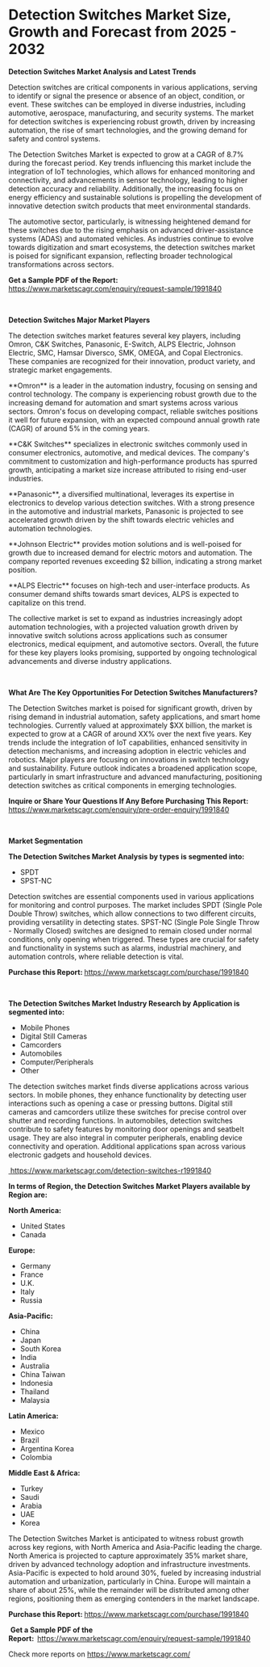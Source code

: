 <p><h1>Detection Switches Market Size, Growth and Forecast from 2025 - 2032</h1></p><p><strong>Detection Switches Market Analysis and Latest Trends</strong></p>
<p><p>Detection switches are critical components in various applications, serving to identify or signal the presence or absence of an object, condition, or event. These switches can be employed in diverse industries, including automotive, aerospace, manufacturing, and security systems. The market for detection switches is experiencing robust growth, driven by increasing automation, the rise of smart technologies, and the growing demand for safety and control systems.</p><p>The Detection Switches Market is expected to grow at a CAGR of 8.7% during the forecast period. Key trends influencing this market include the integration of IoT technologies, which allows for enhanced monitoring and connectivity, and advancements in sensor technology, leading to higher detection accuracy and reliability. Additionally, the increasing focus on energy efficiency and sustainable solutions is propelling the development of innovative detection switch products that meet environmental standards. </p><p>The automotive sector, particularly, is witnessing heightened demand for these switches due to the rising emphasis on advanced driver-assistance systems (ADAS) and automated vehicles. As industries continue to evolve towards digitization and smart ecosystems, the detection switches market is poised for significant expansion, reflecting broader technological transformations across sectors.</p></p>
<p><strong>Get a Sample PDF of the Report:&nbsp;</strong> <a href="https://www.marketscagr.com/enquiry/request-sample/1991840?utm_campaign=2468&utm_medium=2&utm_source=Github&utm_content=ia&utm_term=05032025&utm_id=detection-switches">https://www.marketscagr.com/enquiry/request-sample/1991840</a></p>
<p>&nbsp;</p>
<p><strong>Detection Switches Major Market Players</strong></p>
<p><p>The detection switches market features several key players, including Omron, C&K Switches, Panasonic, E-Switch, ALPS Electric, Johnson Electric, SMC, Hamsar Diversco, SMK, OMEGA, and Copal Electronics. These companies are recognized for their innovation, product variety, and strategic market engagements.</p><p>**Omron** is a leader in the automation industry, focusing on sensing and control technology. The company is experiencing robust growth due to the increasing demand for automation and smart systems across various sectors. Omron's focus on developing compact, reliable switches positions it well for future expansion, with an expected compound annual growth rate (CAGR) of around 5% in the coming years.</p><p>**C&K Switches** specializes in electronic switches commonly used in consumer electronics, automotive, and medical devices. The company's commitment to customization and high-performance products has spurred growth, anticipating a market size increase attributed to rising end-user industries.</p><p>**Panasonic**, a diversified multinational, leverages its expertise in electronics to develop various detection switches. With a strong presence in the automotive and industrial markets, Panasonic is projected to see accelerated growth driven by the shift towards electric vehicles and automation technologies.</p><p>**Johnson Electric** provides motion solutions and is well-poised for growth due to increased demand for electric motors and automation. The company reported revenues exceeding $2 billion, indicating a strong market position.</p><p>**ALPS Electric** focuses on high-tech and user-interface products. As consumer demand shifts towards smart devices, ALPS is expected to capitalize on this trend.</p><p>The collective market is set to expand as industries increasingly adopt automation technologies, with a projected valuation growth driven by innovative switch solutions across applications such as consumer electronics, medical equipment, and automotive sectors. Overall, the future for these key players looks promising, supported by ongoing technological advancements and diverse industry applications.</p></p>
<p>&nbsp;</p>
<p><strong>What Are The Key Opportunities For Detection Switches Manufacturers?</strong></p>
<p><p>The Detection Switches market is poised for significant growth, driven by rising demand in industrial automation, safety applications, and smart home technologies. Currently valued at approximately $XX billion, the market is expected to grow at a CAGR of around XX% over the next five years. Key trends include the integration of IoT capabilities, enhanced sensitivity in detection mechanisms, and increasing adoption in electric vehicles and robotics. Major players are focusing on innovations in switch technology and sustainability. Future outlook indicates a broadened application scope, particularly in smart infrastructure and advanced manufacturing, positioning detection switches as critical components in emerging technologies.</p></p>
<p><strong>Inquire or Share Your Questions If Any Before Purchasing This Report:</strong> <a href="https://www.marketscagr.com/enquiry/pre-order-enquiry/1991840?utm_campaign=2468&utm_medium=2&utm_source=Github&utm_content=ia&utm_term=05032025&utm_id=detection-switches">https://www.marketscagr.com/enquiry/pre-order-enquiry/1991840</a></p>
<p>&nbsp;</p>
<p><strong>Market Segmentation</strong></p>
<p><strong>The Detection Switches Market Analysis by types is segmented into:</strong></p>
<p><ul><li>SPDT</li><li>SPST-NC</li></ul></p>
<p><p>Detection switches are essential components used in various applications for monitoring and control purposes. The market includes SPDT (Single Pole Double Throw) switches, which allow connections to two different circuits, providing versatility in detecting states. SPST-NC (Single Pole Single Throw - Normally Closed) switches are designed to remain closed under normal conditions, only opening when triggered. These types are crucial for safety and functionality in systems such as alarms, industrial machinery, and automation controls, where reliable detection is vital.</p></p>
<p><strong>Purchase this Report:&nbsp;</strong><a href="https://www.marketscagr.com/purchase/1991840?utm_campaign=2468&utm_medium=2&utm_source=Github&utm_content=ia&utm_term=05032025&utm_id=detection-switches">https://www.marketscagr.com/purchase/1991840</a></p>
<p>&nbsp;</p>
<p><strong>The Detection Switches Market Industry Research by Application is segmented into:</strong></p>
<p><ul><li>Mobile Phones</li><li>Digital Still Cameras</li><li>Camcorders</li><li>Automobiles</li><li>Computer/Peripherals</li><li>Other</li></ul></p>
<p><p>The detection switches market finds diverse applications across various sectors. In mobile phones, they enhance functionality by detecting user interactions such as opening a case or pressing buttons. Digital still cameras and camcorders utilize these switches for precise control over shutter and recording functions. In automobiles, detection switches contribute to safety features by monitoring door openings and seatbelt usage. They are also integral in computer peripherals, enabling device connectivity and operation. Additional applications span across various electronic gadgets and household devices.</p></p>
<p><a href="https://www.marketscagr.com/detection-switches-r1991840?utm_campaign=2468&utm_medium=2&utm_source=Github&utm_content=ia&utm_term=05032025&utm_id=detection-switches">&nbsp;https://www.marketscagr.com/detection-switches-r1991840</a></p>
<p><strong>In terms of Region, the Detection Switches Market Players available by Region are:</strong></p>
<p>
    <p> <strong> North America: </strong>
        <ul>
            <li>United States</li>
            <li>Canada</li>
        </ul>
        </p> 
    <p> <strong> Europe: </strong>
        <ul>
            <li>Germany</li>
            <li>France</li>
            <li>U.K.</li>
            <li>Italy</li>
            <li>Russia</li>
        </ul>
        </p> 
    <p> <strong> Asia-Pacific: </strong>
        <ul>
            <li>China</li>
            <li>Japan</li>
            <li>South Korea</li>
            <li>India</li>
            <li>Australia</li>
            <li>China Taiwan</li>
            <li>Indonesia</li>
            <li>Thailand</li>
            <li>Malaysia</li>
        </ul>
        </p> 
    <p> <strong> Latin America: </strong>
        <ul>
            <li>Mexico</li>
            <li>Brazil</li>
            <li>Argentina Korea</li>
            <li>Colombia</li>
        </ul>
        </p> 
    <p> <strong> Middle East & Africa: </strong>
        <ul>
            <li>Turkey</li>
            <li>Saudi</li>
            <li>Arabia</li>
            <li>UAE</li>
            <li>Korea</li>
        </ul>
    </p>
    </p>
<p><p>The Detection Switches Market is anticipated to witness robust growth across key regions, with North America and Asia-Pacific leading the charge. North America is projected to capture approximately 35% market share, driven by advanced technology adoption and infrastructure investments. Asia-Pacific is expected to hold around 30%, fueled by increasing industrial automation and urbanization, particularly in China. Europe will maintain a share of about 25%, while the remainder will be distributed among other regions, positioning them as emerging contenders in the market landscape.</p></p>
<p><strong>Purchase this Report: </strong><a href="https://www.marketscagr.com/purchase/1991840?utm_campaign=2468&utm_medium=2&utm_source=Github&utm_content=ia&utm_term=05032025&utm_id=detection-switches">https://www.marketscagr.com/purchase/1991840</a></p>
<p>&nbsp;<strong>Get a Sample PDF of the Report:&nbsp;&nbsp;</strong><a href="https://www.marketscagr.com/enquiry/request-sample/1991840?utm_campaign=2468&utm_medium=2&utm_source=Github&utm_content=ia&utm_term=05032025&utm_id=detection-switches">https://www.marketscagr.com/enquiry/request-sample/1991840</a></p>
<p><strong></strong></p>
<p>Check more reports on <a href="https://www.marketscagr.com/?utm_campaign=2468&utm_medium=2&utm_source=Github&utm_content=ia&utm_term=05032025&utm_id=detection-switches">https://www.marketscagr.com/</a></p>